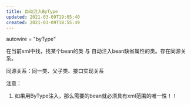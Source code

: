 ```yaml
---
title: 自动注入ByType
updated: 2021-03-09T19:05:40
created: 2021-03-09T18:55:49
---
```


autowire = "byType"

在当前xml中找，找某个bean的类 与 自动注入bean缺省属性的类。存在同源关系。

同源关系：同一类、父子类、接口实现关系

注意：
1.  如果用ByType注入，那么需要的bean就必须具有xml范围的唯一性！！
